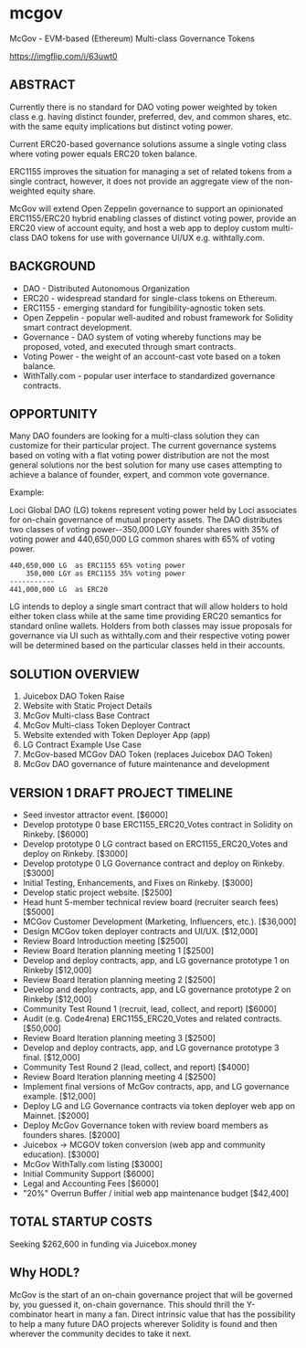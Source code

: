 # mcgov
McGov - EVM-based (Ethereum) Multi-class Governance Tokens

https://imgflip.com/i/63uwt0

## ABSTRACT

Currently there is no standard for DAO voting power weighted by token class e.g. having distinct founder, preferred, dev, and common shares, etc. with the same equity implications but distinct voting power.

Current ERC20-based governance solutions assume a single voting class where voting power equals ERC20 token balance.

ERC1155 improves the situation for managing a set of related tokens from a single contract, however, it does not provide an aggregate view of the non-weighted equity share.

McGov will extend Open Zeppelin governance to support an opinionated ERC1155/ERC20 hybrid enabling classes of distinct voting power, provide an ERC20 view of account equity, and host a web app to deploy custom multi-class DAO tokens for use with governance UI/UX e.g. withtally.com.

## BACKGROUND

* DAO - Distributed Autonomous Organization
* ERC20 - widespread standard for single-class tokens on Ethereum.
* ERC1155 - emerging standard for fungibility-agnostic token sets.
* Open Zeppelin - popular well-audited and robust framework for Solidity smart contract development.
* Governance - DAO system of voting whereby functions may be proposed, voted, and executed through smart contracts.
* Voting Power - the weight of an account-cast vote based on a token balance.
* WithTally.com - popular user interface to standardized governance contracts.

## OPPORTUNITY

Many DAO founders are looking for a multi-class solution they can customize for their particular project.  The current governance systems based on voting with a flat voting power distribution are not the most general solutions nor the best solution for many use cases attempting to achieve a balance of founder, expert, and common vote governance.

Example:

Loci Global DAO (LG) tokens represent voting power held by Loci associates for on-chain governance of mutual property assets.  The DAO distributes two classes of voting power--350,000 LGY founder shares with 35% of voting power and 440,650,000 LG common shares with 65% of voting power.

    440,650,000 LG  as ERC1155 65% voting power
        350,000 LGY as ERC1155 35% voting power
    -----------
    441,000,000 LG  as ERC20

LG intends to deploy a single smart contract that will allow holders to hold either token class while at the same time providing ERC20 semantics for standard online wallets.  Holders from both classes may issue proposals for governance via UI such as withtally.com and their respective voting power will be determined based on the particular classes held in their accounts.

## SOLUTION OVERVIEW

1. Juicebox DAO Token Raise
2. Website with Static Project Details
3. McGov Multi-class Base Contract
4. McGov Multi-class Token Deployer Contract
5. Website extended with Token Deployer App (app)
6. LG Contract Example Use Case
7. McGov-based MCGov DAO Token (replaces Juicebox DAO Token)
8. McGov DAO governance of future maintenance and development 

## VERSION 1 DRAFT PROJECT TIMELINE

- Seed investor attractor event. [$6000]
- Develop prototype 0 base ERC1155_ERC20_Votes contract in Solidity on Rinkeby. [$6000]
- Develop prototype 0 LG contract based on ERC1155_ERC20_Votes and deploy on Rinkeby. [$3000]
- Develop prototype 0 LG Governance contract and deploy on Rinkeby. [$3000]
- Initial Testing, Enhancements, and Fixes on Rinkeby. [$3000]
- Develop static project website. [$2500]
- Head hunt 5-member technical review board (recruiter search fees) [$5000]
- MCGov Customer Development (Marketing, Influencers, etc.). [$36,000]
- Design MCGov token deployer contracts and UI/UX. [$12,000]
- Review Board Introduction meeting [$2500]
- Review Board Iteration planning meeting 1 [$2500]
- Develop and deploy contracts, app, and LG governance prototype 1 on Rinkeby [$12,000]
- Review Board Iteration planning meeting 2 [$2500]
- Develop and deploy contracts, app, and LG governance prototype 2 on Rinkeby [$12,000]
- Community Test Round 1 (recruit, lead, collect, and report) [$6000]
- Audit (e.g. Code4rena) ERC1155_ERC20_Votes and related contracts. [$50,000]
- Review Board Iteration planning meeting 3 [$2500]
- Develop and deploy contracts, app, and LG governance prototype 3 final. [$12,000]
- Community Test Round 2 (lead, collect, and report) [$4000]
- Review Board Iteration planning meeting 4 [$2500]
- Implement final versions of McGov contracts, app, and LG governance example. [$12,000]
- Deploy LG and LG Governance contracts via token deployer web app on Mainnet. [$2000]
- Deploy McGov Governance token with review board members as founders shares. [$2000]
- Juicebox -> MCGOV token conversion (web app and community education). [$3000]
- McGov WithTally.com listing [$3000]
- Initial Community Support [$6000]
- Legal and Accounting Fees [$6000]
- "20%" Overrun Buffer / initial web app maintenance budget [$42,400]

## TOTAL STARTUP COSTS

Seeking $262,600 in funding via Juicebox.money

## Why HODL?

McGov is the start of an on-chain governance project that will be governed by, you guessed it, on-chain governance.  This should thrill the Y-combinator heart in many a fan.  Direct intrinsic value that has the possibility to help a many future DAO projects wherever Solidity is found and then wherever the community decides to take it next.
